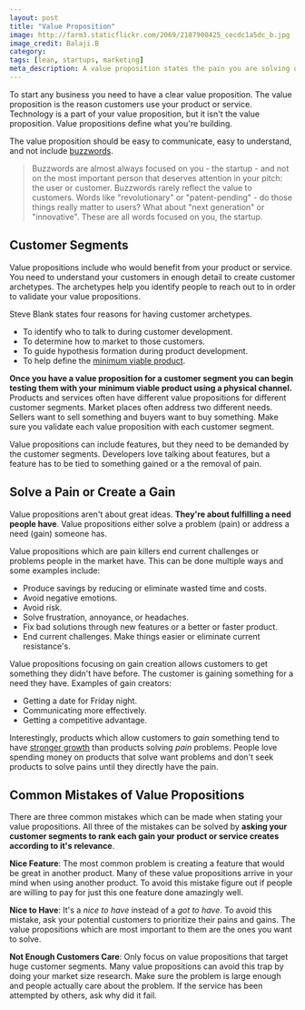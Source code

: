 ```yaml
---
layout: post
title: "Value Proposition"
image: http://farm3.staticflickr.com/2069/2187900425_cecdc1a5dc_b.jpg
image_credit: Balaji.B
category: 
tags: [lean, startups, marketing]
meta_description: A value proposition states the pain you are solving or the gain potential customers receive when using your product.
---
```


To start any business you need to have a clear value proposition. The value proposition is the reason customers use your product or service. Technology is a part of your value proposition, but it isn't the value proposition. Value propositions define what you're building.

The value proposition should be easy to communicate, easy to understand, and not include [buzzwords][1].

> Buzzwords are almost always focused on you - the startup - and not on the most important person that deserves attention in your pitch: the user or customer. Buzzwords rarely reflect the value to customers. Words like "revolutionary" or "patent-pending" - do those things really matter to users? What about "next generation" or "innovative". These are all words focused on you, the startup.

[1]: http://www.instigatorblog.com/use-cases-versus-buzzwords/2011/05/20/

## Customer Segments

Value propositions include who would benefit from your product or service. You need to understand your customers in enough detail to create customer archetypes. The archetypes help you identify people to reach out to in order to validate your value propositions.

Steve Blank states four reasons for having customer archetypes.

* To identify who to talk to during customer development.
* To determine how to market to those customers.
* To guide hypothesis formation during product development.
* To help define the [minimum viable product][2].

__Once you have a value proposition for a customer segment you can begin testing them with your minimum viable product using a physical channel.__ Products and services often have different value propositions for different customer segments. Market places often address two different needs. Sellers want to sell something and buyers want to buy something. Make sure you validate each value proposition with each customer segment.

Value propositions can include features, but they need to be demanded by the customer segments. Developers love talking about features, but a feature has to be tied to something gained or a the removal of pain.

[2]: /2012/07/a-minimum-viable-product/ "minimum viable product"

## Solve a Pain or Create a Gain

Value propositions aren't about great ideas. __They're about fulfilling a need people have__. Value propositions either solve a problem (pain) or address a need (gain) someone has.

Value propositions which are pain killers end current challenges or problems people in the market have. This can be done multiple ways and some examples include:

* Produce savings by reducing or eliminate wasted time and costs.
* Avoid negative emotions.
* Avoid risk.
* Solve frustration, annoyance, or headaches.
* Fix bad solutions through new features or a better or faster product.
* End current challenges. Make things easier or eliminate current resistance's.

Value propositions focusing on gain creation allows customers to get something they didn't have before. The customer is gaining something for a need they have. Examples of gain creators:

* Getting a date for Friday night.
* Communicating more effectively.
* Getting a competitive advantage.

Interestingly, products which allow customers to _gain_ something tend to have [stronger growth][3] than products solving _pain_ problems. People love spending money on products that solve want problems and don't seek products to solve pains until they directly have the pain.

[3]: /2012/02/solving-hard-problems/

## Common Mistakes of Value Propositions
There are three common mistakes which can be made when stating your value propositions. All three of the mistakes can be solved by __asking your customer segments to rank each gain your product or service creates according to it's relevance__.

__Nice Feature__: The most common problem is creating a feature that would be great in another product. Many of these value propositions arrive in your mind when using another product. To avoid this mistake figure out if people are willing to pay for just this one feature done amazingly well.

__Nice to Have__: It's a _nice to have_ instead of a _got to have_. To avoid this mistake, ask your potential customers to prioritize their pains and gains. The value propositions which are most important to them are the ones you want to solve.

__Not Enough Customers Care__: Only focus on value propositions that target huge customer segments.  Many value propositions can avoid this trap by doing your market size research. Make sure the problem is large enough and people actually care about the problem. If the service has been attempted by others, ask why did it fail.